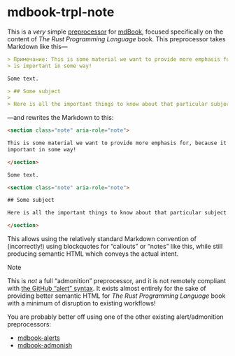 # mdbook-trpl-note

This is a _very_ simple [preprocessor][pre] for [mdBook][mdbook], focused specifically on the content of _The Rust Programming Language_ book. This preprocessor takes Markdown like this—

```markdown
> Примечание: This is some material we want to provide more emphasis for, because it
> is important in some way!

Some text.

> ## Some subject
>
> Here is all the important things to know about that particular subject.
```

—and rewrites the Markdown to this:

```html
<section class="note" aria-role="note">

This is some material we want to provide more emphasis for, because it is
important in some way!

</section>

Some text.

<section class="note" aria-role="note">

## Some subject

Here is all the important things to know about that particular subject.

</section>
```

This allows using the relatively standard Markdown convention of (incorrectly!) using blockquotes for “callouts” or “notes” like this, while still producing semantic HTML which conveys the actual intent.

> [!NOTE]
> This is _not_ a full “admonition” preprocessor, and it is not remotely compliant with [the GitHub “alert” syntax][alerts]. It exists almost entirely for the sake of providing better semantic HTML for _The Rust Programming Language_ book with a minimum of disruption to existing workflows!
>
> You are probably better off using one of the other existing alert/admonition preprocessors:
>
> - [mdbook-alerts][mdbook-alerts]
> - [mdbook-admonish][mdbook-admonish]

[pre]: https://rust-lang.github.io/mdBook/format/configuration/preprocessors.html
[mdbook]: https://github.com/rust-lang/mdBook
[alerts]: https://docs.github.com/en/get-started/writing-on-github/getting-started-with-writing-and-formatting-on-github/basic-writing-and-formatting-syntax#alerts
[mdbook-alerts]: https://github.com/lambdalisue/rs-mdbook-alerts
[mdbook-admonish]: https://github.com/tommilligan/mdbook-admonish
